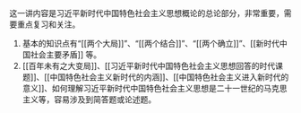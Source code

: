 这一讲内容是习近平新时代中国特色社会主义思想概论的总论部分，非常重要，需要重点复习和关注。

1. 基本的知识点有“[[两个大局]]”、“[[两个结合]]”、“[[两个确立]]”、[[新时代中国社会主要矛盾]] 等。
2. [[百年未有之大变局]]、[[习近平新时代中国特色社会主义思想回答的时代课题]]、[[中国特色社会主义新时代的内涵]]、[[中国特色社会主义进入新时代的意义]]、如何理解习近平新时代中国特色社会主义思想是二十一世纪的马克思主义等，容易涉及到简答题或论述题。
 